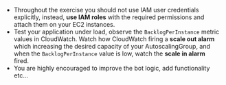 
- Throughout the exercise you should not use IAM user credentials explicitly, instead, **use IAM roles** with the required permissions and attach them on your EC2 instances.
- Test your application under load, observe the `BacklogPerInstance` metric values in CloudWatch. Watch how CloudWatch firing a **scale out alarm** which increasing the desired capacity of your AutoscalingGroup, and when the `BacklogPerInstance` value is low, watch the **scale in alarm** fired.
- You are highly encouraged to improve the bot logic, add functionality etc...
